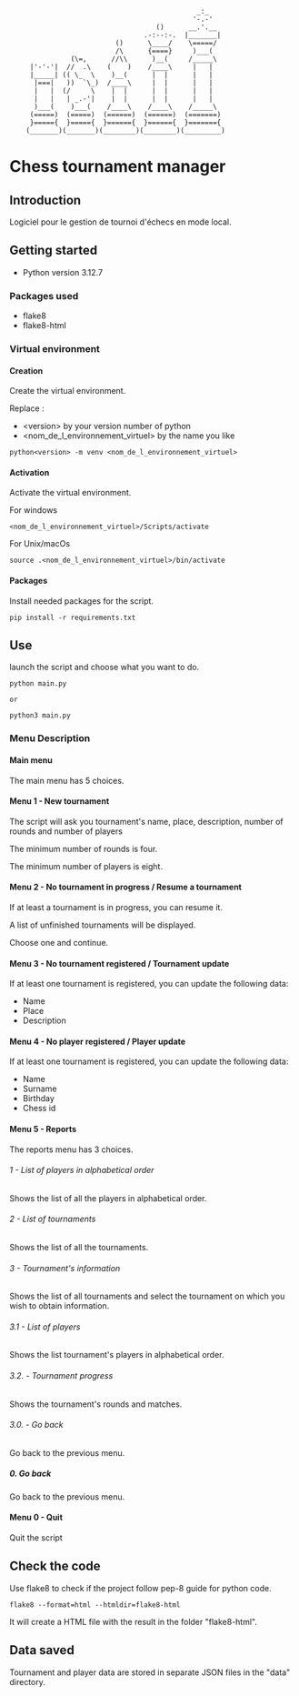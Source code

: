                                                   _:_
                                                 '-.-'
                                        ()      __.'.__
                                     .-:--:-.  |_______|
                              ()      \____/    \=====/
                              /\      {====}     )___(
                   (\=,      //\\      )__(     /_____\
         |'-'-'|  //  .\    (    )    /____\     |   |
         |_____| (( \_  \    )__(      |  |      |   |
          |===|   ))  `\_)  /____\     |  |      |   |
          |   |  (/     \    |  |      |  |      |   |
          |   |   | _.-'|    |  |      |  |      |   |
          )___(    )___(    /____\    /____\    /_____\
         (=====)  (=====)  (======)  (======)  (=======)
         }====={  }====={  }======{  }======{  }======={
        (_______)(_______)(________)(________)(_________)

# Chess tournament manager

## Introduction

Logiciel pour le gestion de tournoi d'échecs en mode local.

## Getting started

- Python version 3.12.7

### Packages used

- flake8
- flake8-html

### Virtual environment


#### Creation

Create the virtual environment.

Replace :
- \<version> by your version number of python
- <nom_de_l_environnement_virtuel> by the name you like

```
python<version> -m venv <nom_de_l_environnement_virtuel>
```

#### Activation

Activate the virtual environment.

For windows
```
<nom_de_l_environnement_virtuel>/Scripts/activate
```

For Unix/macOs

```
source .<nom_de_l_environnement_virtuel>/bin/activate
```

#### Packages

Install needed packages for the script.

```
pip install -r requirements.txt
```
## Use

launch the script and choose what you want to do.

```
python main.py

or

python3 main.py
```

### Menu Description

#### Main menu

The main menu has 5 choices.

#### Menu 1 - New tournament

The script will ask you tournament's name, place, description, number of rounds and number of players

The minimum number of rounds is four.

The minimum number of players is eight.

#### Menu 2 - No tournament in progress / Resume a tournament

If at least a tournament is in progress, you can resume it.

A list of unfinished tournaments will be displayed.

Choose one and continue.

#### Menu 3 - No tournament registered / Tournament update

If at least one tournament is registered, you can update the following data:

- Name
- Place
- Description

#### Menu 4 - No player registered / Player update

If at least one tournament is registered, you can update the following data:

- Name
- Surname
- Birthday
- Chess id

#### Menu 5 - Reports

The reports menu has 3 choices.

###### 1 - List of players in alphabetical order

Shows the list of all the players in alphabetical order.

###### 2 - List of tournaments

Shows the list of all the tournaments.

###### 3 - Tournament's information

Shows the list of all tournaments and select the tournament on which you wish to obtain information.

###### 3.1 - List of players

Shows the list tournament's players in alphabetical order.

###### 3.2. - Tournament progress

Shows the tournament's rounds and matches.

###### 3.0. - Go back

Go back to the previous menu.

##### 0. Go back

Go back to the previous menu.

#### Menu 0 - Quit

Quit the script

## Check the code

Use flake8 to check if the project follow pep-8 guide for python code.

```
flake8 --format=html --htmldir=flake8-html
```

It will create a HTML file with the result in the folder "flake8-html".

## Data saved

Tournament and player data are stored in separate JSON files in the "data" directory.